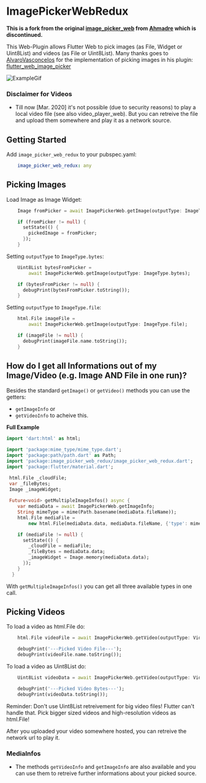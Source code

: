 # ImagePickerWebRedux

**This is a fork from the original [image_picker_web](https://pub.dev/packages/image_picker_web) from [Ahmadre](https://github.com/Ahmadre) which is discontinued.**

This Web-Plugin allows Flutter Web to pick images (as File, Widget or Uint8List) and videos (as File or Uint8List). Many thanks goes to [AlvaroVasconcelos](https://github.com/AlvaroVasconcelos) for the implementation of picking images in his plugin: [flutter_web_image_picker](https://github.com/AlvaroVasconcelos/flutter_web_image_picker) 

![ExampleGif](https://github.com/TesteurManiak/image_picker_web_redux/blob/master/assets/exampleupload.gif)

### Disclaimer for Videos
* Till now [Mar. 2020] it's not possible (due to security reasons) to play a local video file (see also video_player_web). But you can retreive the file and upload them somewhere and play it as a network source.

## Getting Started

Add ```image_picker_web_redux``` to your pubspec.yaml:

```yaml
    image_picker_web_redux: any
```

## Picking Images

Load Image as Image Widget:

```dart
    Image fromPicker = await ImagePickerWeb.getImage(outputType: ImageType.widget);

    if (fromPicker != null) {
      setState(() {
        pickedImage = fromPicker;
      });
    }
```

Setting ```outputType``` to ```ImageType.bytes```:

```dart
    Uint8List bytesFromPicker =
        await ImagePickerWeb.getImage(outputType: ImageType.bytes);

    if (bytesFromPicker != null) {
      debugPrint(bytesFromPicker.toString());
    }
```

Setting ```outputType``` to ```ImageType.file```:

```dart
    html.File imageFile =
        await ImagePickerWeb.getImage(outputType: ImageType.file);

    if (imageFile != null) {
      debugPrint(imageFile.name.toString());
    }
```

## How do I get all Informations out of my Image/Video (e.g. Image AND File in one run)?

Besides the standard `getImage()` or `getVideo()` methods you can use the getters:
  - `getImageInfo` or
  - `getVideoInfo` to acheive this.

**Full Example**
```dart
import 'dart:html' as html;
 
import 'package:mime_type/mime_type.dart';
import 'package:path/path.dart' as Path;
import 'package:image_picker_web_redux/image_picker_web_redux.dart';
import 'package:flutter/material.dart';

 html.File _cloudFile;
 var _fileBytes;
 Image _imageWidget;
 
 Future<void> getMultipleImageInfos() async {
    var mediaData = await ImagePickerWeb.getImageInfo;
    String mimeType = mime(Path.basename(mediaData.fileName));
    html.File mediaFile =
        new html.File(mediaData.data, mediaData.fileName, {'type': mimeType});

    if (mediaFile != null) {
      setState(() {
        _cloudFile = mediaFile;
        _fileBytes = mediaData.data;
        _imageWidget = Image.memory(mediaData.data);
      });
    }
  }
```

With `getMultipleImageInfos()` you can get all three available types in one call.

## Picking Videos

To load a video as html.File do:

```dart
    html.File videoFile = await ImagePickerWeb.getVideo(outputType: VideoType.file);

    debugPrint('---Picked Video File---');
    debugPrint(videoFile.name.toString());
```

To load a video as Uint8List do:

```dart
    Uint8List videoData = await ImagePickerWeb.getVideo(outputType: VideoType.bytes);

    debugPrint('---Picked Video Bytes---');
    debugPrint(videoData.toString());
```

Reminder: Don't use Uint8List retreivement for big video files! Flutter can't handle that. Pick bigger sized videos and high-resolution videos as html.File!

After you uploaded your video somewhere hosted, you can retreive the network url to play it. 

### MediaInfos

* The methods ```getVideoInfo``` and ```getImageInfo``` are also available and you can use them to retreive further informations about your picked source.
